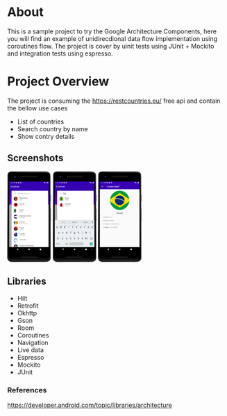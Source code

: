 # About
This is a sample project to try the Google Architecture Components, here you will find an example of unidirecdional data flow implementation using coroutines flow. 
The project is cover by uinit tests using JUnit + Mockito and integration tests using espresso. 

# Project Overview
The project is consuming the https://restcountries.eu/ free api and contain the bellow use cases
* List of countries
* Search country by name
* Show contry details


## Screenshots
<p float="left">
<img src=".github/device-2020-10-07-131019.png" width="20%" height="20%"/>
<img src=".github/device-2020-10-07-131047.png" width="20%" height="20%"/>
<img src=".github/device-2020-10-07-131103.png" width="20%" height="20%"/>
</p>




## Libraries
* Hilt
* Retrofit
* Okhttp
* Gson
* Room
* Coroutines
* Navigation
* Live data
* Espresso
* Mockito
* JUnit

### References
https://developer.android.com/topic/libraries/architecture
